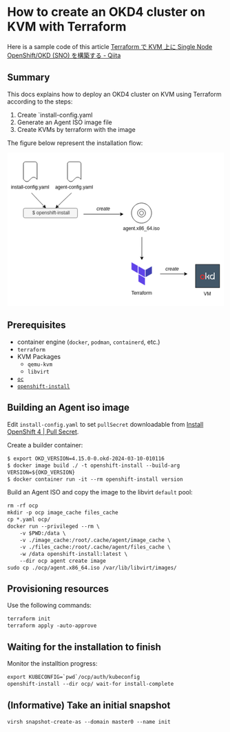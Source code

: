 # How to create an OKD4 cluster on KVM with Terraform

Here is a sample code of this article [Terraform で KVM 上に Single Node OpenShift/OKD (SNO) を構築する - Qiita](https://qiita.com/sawa2d2/items/45eda993ccd1c54e6fcd)

## Summary
This docs explains how to deploy an OKD4 cluster on KVM using Terraform according to the steps:

1. Create `install-config.yaml
1. Generate an Agent ISO image file
1. Create KVMs by terraform with the image

The figure below represent the installation flow:

![Agent based installation](./images/agent-based-installation.drawio.png)

## Prerequisites
- container engine (`docker`, `podman`, `containerd`, etc.)
- `terraform`
- KVM Packages
  - `qemu-kvm`
  - `libvirt`
- [`oc`](https://github.com/okd-project/okd/releases)
- [`openshift-install`](https://github.com/okd-project/okd/releases)

## Building an Agent iso image
Edit `install-config.yaml` to set `pullSecret` downloadable from [Install OpenShift 4 | Pull Secret](https://console.redhat.com/openshift/install/pull-secret).

Create a builder container:
```
$ export OKD_VERSION=4.15.0-0.okd-2024-03-10-010116
$ docker image build ./ -t openshift-install --build-arg VERSION=${OKD_VERSION}
$ docker container run -it --rm openshift-install version
```

Build an Agent ISO and copy the image to the libvirt `default` pool:
```
rm -rf ocp
mkdir -p ocp image_cache files_cache
cp *.yaml ocp/
docker run --privileged --rm \
    -v $PWD:/data \
    -v ./image_cache:/root/.cache/agent/image_cache \
    -v ./files_cache:/root/.cache/agent/files_cache \
    -w /data openshift-install:latest \
    --dir ocp agent create image
sudo cp ./ocp/agent.x86_64.iso /var/lib/libvirt/images/
```

## Provisioning resources
Use the following commands:
```
terraform init
terraform apply -auto-approve
```

## Waiting for the installation to finish
Monitor the installtion progress:
```
export KUBECONFIG=`pwd`/ocp/auth/kubeconfig
openshift-install --dir ocp/ wait-for install-complete
```

## (Informative) Take an initial snapshot
```
virsh snapshot-create-as --domain master0 --name init
```
